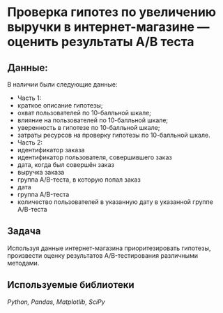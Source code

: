 # Проверка гипотез по увеличению выручки в интернет-магазине — оценить результаты A/B теста


## Данные:

В наличии были следующие данные:
- Часть 1:
- краткое описание гипотезы;
- охват пользователей по 10-балльной шкале;
- влияние на пользователей по 10-балльной шкале;
- уверенность в гипотезе по 10-балльной шкале;
- затраты ресурсов на проверку гипотезы по 10-балльной шкале.
- Часть 2:
- идентификатор заказа
- идентификатор пользователя, совершившего заказ
- дата, когда был совершён заказ
- выручка заказа
- группа A/B-теста, в которую попал заказ
- дата
- группа A/B-теста
- количество пользователей в указанную дату в указанной группе A/B-теста

## Задача

Используя данные интернет-магазина приоритезировать гипотезы, произвести оценку результатов A/B-тестирования различными методами.

## Используемые библиотеки
*Python, Pandas, Matplotlib, SciPy*

